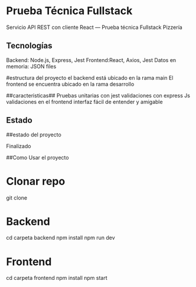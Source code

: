 # Prueba Técnica Fullstack

Servicio API REST con cliente React — Prueba técnica Fullstack Pizzería

## Tecnologías

Backend: Node.js, Express, Jest
Frontend:React, Axios, Jest
Datos en memoria: JSON files

#estructura del proyecto
el backend está ubicado en la rama main 
El frontend se encuentra ubicado en la rama desarrollo 

##caracteristicas##
Pruebas unitarias con jest
validaciones con express Js
validaciones en el frontend
interfaz fácil de entender y amigable 
## Estado

##estado del proyecto

Finalizado

##Como Usar el proyecto 
# Clonar repo
git clone <URL>

# Backend
cd carpeta backend 
npm install
npm run dev


# Frontend
cd carpeta frontend 
npm install
npm start
